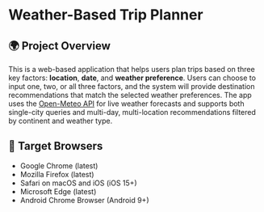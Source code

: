 # Weather-Based Trip Planner

## 🌍 Project Overview

This is a web-based application that helps users plan trips based on three key factors: **location**, **date**, and **weather preference**. Users can choose to input one, two, or all three factors, and the system will provide destination recommendations that match the selected weather preferences. The app uses the [Open-Meteo API](https://open-meteo.com/) for live weather forecasts and supports both single-city queries and multi-day, multi-location recommendations filtered by continent and weather type.

## 🎯 Target Browsers

- Google Chrome (latest)
- Mozilla Firefox (latest)
- Safari on macOS and iOS (iOS 15+)
- Microsoft Edge (latest)
- Android Chrome Browser (Android 9+)
